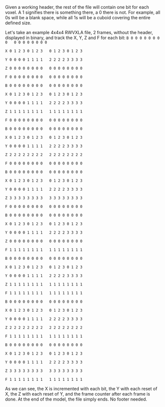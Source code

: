 Given a working header, the rest of the file will contain one bit for each voxel. A 1 signifies there is something there, a 0 there is not. For example, all 0s will be a blank space, while all 1s will be a cuboid covering the entire defined size.

Let's take an example 4x4x4 RWVXLA file, 2 frames, without the header, displayed in binary, and track the X, Y, Z and F for each bit:
`B 0 0 0 0 0 0 0 0   0 0 0 0 0 0 0 0`

`X 0 1 2 3 0 1 2 3   0 1 2 3 0 1 2 3`

`Y 0 0 0 0 1 1 1 1   2 2 2 2 3 3 3 3`

`Z 0 0 0 0 0 0 0 0   0 0 0 0 0 0 0 0`

`F 0 0 0 0 0 0 0 0   0 0 0 0 0 0 0 0`


`B 0 0 0 0 0 0 0 0   0 0 0 0 0 0 0 0`

`X 0 1 2 3 0 1 2 3   0 1 2 3 0 1 2 3`

`Y 0 0 0 0 1 1 1 1   2 2 2 2 3 3 3 3`

`Z 1 1 1 1 1 1 1 1   1 1 1 1 1 1 1 1`

`F 0 0 0 0 0 0 0 0   0 0 0 0 0 0 0 0`


`B 0 0 0 0 0 0 0 0   0 0 0 0 0 0 0 0`

`X 0 1 2 3 0 1 2 3   0 1 2 3 0 1 2 3`

`Y 0 0 0 0 1 1 1 1   2 2 2 2 3 3 3 3`

`Z 2 2 2 2 2 2 2 2   2 2 2 2 2 2 2 2`

`F 0 0 0 0 0 0 0 0   0 0 0 0 0 0 0 0`


`B 0 0 0 0 0 0 0 0   0 0 0 0 0 0 0 0`

`X 0 1 2 3 0 1 2 3   0 1 2 3 0 1 2 3`

`Y 0 0 0 0 1 1 1 1   2 2 2 2 3 3 3 3`

`Z 3 3 3 3 3 3 3 3   3 3 3 3 3 3 3 3`

`F 0 0 0 0 0 0 0 0   0 0 0 0 0 0 0 0`

`B 0 0 0 0 0 0 0 0   0 0 0 0 0 0 0 0`

`X 0 1 2 3 0 1 2 3   0 1 2 3 0 1 2 3`

`Y 0 0 0 0 1 1 1 1   2 2 2 2 3 3 3 3`

`Z 0 0 0 0 0 0 0 0   0 0 0 0 0 0 0 0`

`F 1 1 1 1 1 1 1 1   1 1 1 1 1 1 1 1`


`B 0 0 0 0 0 0 0 0   0 0 0 0 0 0 0 0`

`X 0 1 2 3 0 1 2 3   0 1 2 3 0 1 2 3`

`Y 0 0 0 0 1 1 1 1   2 2 2 2 3 3 3 3`

`Z 1 1 1 1 1 1 1 1   1 1 1 1 1 1 1 1`

`F 1 1 1 1 1 1 1 1   1 1 1 1 1 1 1 1`


`B 0 0 0 0 0 0 0 0   0 0 0 0 0 0 0 0`

`X 0 1 2 3 0 1 2 3   0 1 2 3 0 1 2 3`

`Y 0 0 0 0 1 1 1 1   2 2 2 2 3 3 3 3`

`Z 2 2 2 2 2 2 2 2   2 2 2 2 2 2 2 2`

`F 1 1 1 1 1 1 1 1   1 1 1 1 1 1 1 1`


`B 0 0 0 0 0 0 0 0   0 0 0 0 0 0 0 0`

`X 0 1 2 3 0 1 2 3   0 1 2 3 0 1 2 3`

`Y 0 0 0 0 1 1 1 1   2 2 2 2 3 3 3 3`

`Z 3 3 3 3 3 3 3 3   3 3 3 3 3 3 3 3`

`F 1 1 1 1 1 1 1 1   1 1 1 1 1 1 1 1`


As we can see, the X is incremented with each bit, the Y with each reset of X, the Z with each reset of Y, and the frame counter after each frame is done. At the end of the model, the file simply ends. No footer needed.